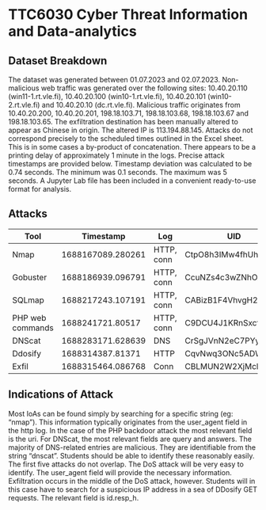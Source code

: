# TTC6030 Cyber Threat Information and Data-analytics

## Dataset Breakdown

The dataset was generated between 01.07.2023 and 02.07.2023. Non-malicious web traffic was generated over the following sites: 10.40.20.110 (win11-1.rt.vle.fi), 10.40.20.100 (win10-1.rt.vle.fi), 10.40.20.101 (win10-2.rt.vle.fi) and 10.40.20.10 (dc.rt.vle.fi). Malicious traffic originates from 10.40.20.200, 10.40.20.201, 198.18.103.71, 198.18.103.68, 198.18.103.67 and 198.18.103.65. The exfiltration destination has been manually altered to appear as Chinese in origin. The altered IP is 113.194.88.145.
Attacks do not correspond precisely to the scheduled times outlined in the Excel sheet. This is in some cases a by-product of concatenation. There appears to be a printing delay of approximately 1 minute in the logs. Precise attack timestamps are provided below. Timestamp deviation was calculated to be 0.74 seconds. The minimum was 0.1 seconds. The maximum was 5 seconds.  A Jupyter Lab file has been included in a convenient ready-to-use format for analysis.

## Attacks
| Tool            | Timestamp          | Log         | UID                |
|-----------------|--------------------|-------------|--------------------|
| Nmap            | 1688167089.280261  | HTTP, conn  | CtpO8h3IMw4fhUhgAd |
| Gobuster        | 1688186939.096791  | HTTP, conn  | CcuNZs4c3wZNhOA0Ac |
| SQLmap          | 1688217243.107191  | HTTP, conn  | CABizB1F4VhvgH2hz8 |
| PHP web commands| 1688241721.80517   | HTTP, conn  | C9DCU4J1KRnSxcfp5  |
| DNScat          | 1688283171.628639  | DNS         | CrSgJVnN2eC7PYyj8 |
| Ddosify         | 1688314387.81371   | HTTP        | CqvNwq3ONc5ADWOQf9 |
| Exfil           | 1688315464.086768  | Conn        | CBLMUN2W2XjMcM6YUi |

## Indications of Attack
Most IoAs can be found simply by searching for a specific string (eg: “nmap”). This information typically originates from the user_agent field in the http log. In the case of the PHP backdoor attack the most relevant field is the uri. For DNScat, the most relevant fields are query and answers. The majority of DNS-related entries are malicious. They are identifiable from the string “dnscat”. Students should be able to identify these reasonably easily. 
The first five attacks do not overlap. The DoS attack will be very easy to identify. The user_agent field will provide the necessary information. Exfiltration occurs in the middle of the DoS attack, however. Students will in this case have to search for a suspicious IP address in a sea of DDosify GET requests. The relevant field is id.resp_h. 

